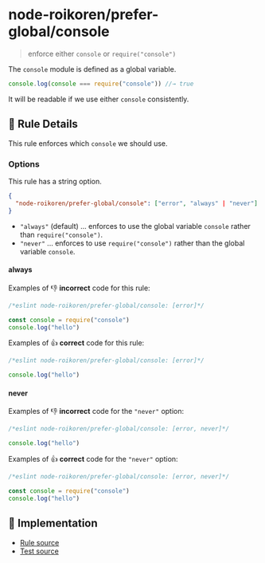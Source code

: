 # node-roikoren/prefer-global/console
> enforce either `console` or `require("console")`

The `console` module is defined as a global variable.

```js
console.log(console === require("console")) //→ true
```

It will be readable if we use either `console` consistently.

## 📖 Rule Details

This rule enforces which `console` we should use.

### Options

This rule has a string option.

```json
{
  "node-roikoren/prefer-global/console": ["error", "always" | "never"]
}
```

- `"always"` (default) ... enforces to use the global variable `console` rather than `require("console")`.
- `"never"` ... enforces to use `require("console")` rather than the global variable `console`.

#### always

Examples of :-1: **incorrect** code for this rule:

```js
/*eslint node-roikoren/prefer-global/console: [error]*/

const console = require("console")
console.log("hello")
```

Examples of :+1: **correct** code for this rule:

```js
/*eslint node-roikoren/prefer-global/console: [error]*/

console.log("hello")
```

#### never

Examples of :-1: **incorrect** code for the `"never"` option:

```js
/*eslint node-roikoren/prefer-global/console: [error, never]*/

console.log("hello")
```

Examples of :+1: **correct** code for the `"never"` option:

```js
/*eslint node-roikoren/prefer-global/console: [error, never]*/

const console = require("console")
console.log("hello")
```

## 🔎 Implementation

- [Rule source](https://github.com/roikoren755/eslint-plugin-node/blob/v2.0.0/src/rules/prefer-global/console.ts)
- [Test source](https://github.com/roikoren755/eslint-plugin-node/blob/v2.0.0/tests/src/rules/prefer-global/console.ts)
